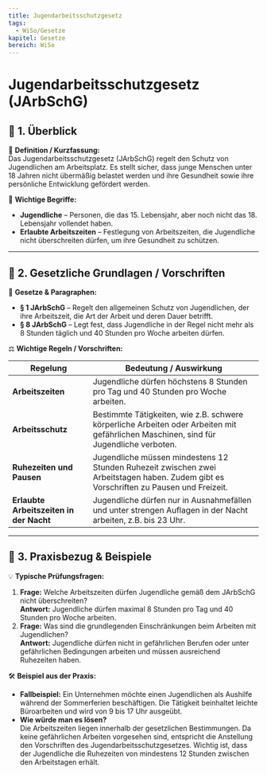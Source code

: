```yaml
---
title: Jugendarbeitsschutzgesetz
tags:
  - WiSo/Gesetze
kapitel: Gesetze
bereich: WiSo
---
```

# Jugendarbeitsschutzgesetz (JArbSchG)

## 🔹 1. Überblick

📖 **Definition / Kurzfassung:**  
Das Jugendarbeitsschutzgesetz (JArbSchG) regelt den Schutz von Jugendlichen am Arbeitsplatz. Es stellt sicher, dass junge Menschen unter 18 Jahren nicht übermäßig belastet werden und ihre Gesundheit sowie ihre persönliche Entwicklung gefördert werden.

🔑 **Wichtige Begriffe:**

- **Jugendliche** – Personen, die das 15. Lebensjahr, aber noch nicht das 18. Lebensjahr vollendet haben.
- **Erlaubte Arbeitszeiten** – Festlegung von Arbeitszeiten, die Jugendliche nicht überschreiten dürfen, um ihre Gesundheit zu schützen.

---

## 🔹 2. Gesetzliche Grundlagen / Vorschriften

📜 **Gesetze & Paragraphen:**

- **§ 1 JArbSchG** – Regelt den allgemeinen Schutz von Jugendlichen, der ihre Arbeitszeit, die Art der Arbeit und deren Dauer betrifft.
- **§ 8 JArbSchG** – Legt fest, dass Jugendliche in der Regel nicht mehr als 8 Stunden täglich und 40 Stunden pro Woche arbeiten dürfen.

⚖️ **Wichtige Regeln / Vorschriften:**

|Regelung|Bedeutung / Auswirkung|
|---|---|
|**Arbeitszeiten**|Jugendliche dürfen höchstens 8 Stunden pro Tag und 40 Stunden pro Woche arbeiten.|
|**Arbeitsschutz**|Bestimmte Tätigkeiten, wie z.B. schwere körperliche Arbeiten oder Arbeiten mit gefährlichen Maschinen, sind für Jugendliche verboten.|
|**Ruhezeiten und Pausen**|Jugendliche müssen mindestens 12 Stunden Ruhezeit zwischen zwei Arbeitstagen haben. Zudem gibt es Vorschriften zu Pausen und Freizeit.|
|**Erlaubte Arbeitszeiten in der Nacht**|Jugendliche dürfen nur in Ausnahmefällen und unter strengen Auflagen in der Nacht arbeiten, z.B. bis 23 Uhr.|

---

## 🔹 3. Praxisbezug & Beispiele

💡 **Typische Prüfungsfragen:**

1. **Frage:** Welche Arbeitszeiten dürfen Jugendliche gemäß dem JArbSchG nicht überschreiten?  
    **Antwort:** Jugendliche dürfen maximal 8 Stunden pro Tag und 40 Stunden pro Woche arbeiten.
2. **Frage:** Was sind die grundlegenden Einschränkungen beim Arbeiten mit Jugendlichen?  
    **Antwort:** Jugendliche dürfen nicht in gefährlichen Berufen oder unter gefährlichen Bedingungen arbeiten und müssen ausreichend Ruhezeiten haben.

🛠 **Beispiel aus der Praxis:**

- **Fallbeispiel:** Ein Unternehmen möchte einen Jugendlichen als Aushilfe während der Sommerferien beschäftigen. Die Tätigkeit beinhaltet leichte Büroarbeiten und wird von 9 bis 17 Uhr ausgeübt.
- **Wie würde man es lösen?**  
    Die Arbeitszeiten liegen innerhalb der gesetzlichen Bestimmungen. Da keine gefährlichen Arbeiten vorgesehen sind, entspricht die Anstellung den Vorschriften des Jugendarbeitsschutzgesetzes. Wichtig ist, dass der Jugendliche die Ruhezeiten von mindestens 12 Stunden zwischen den Arbeitstagen erhält.
